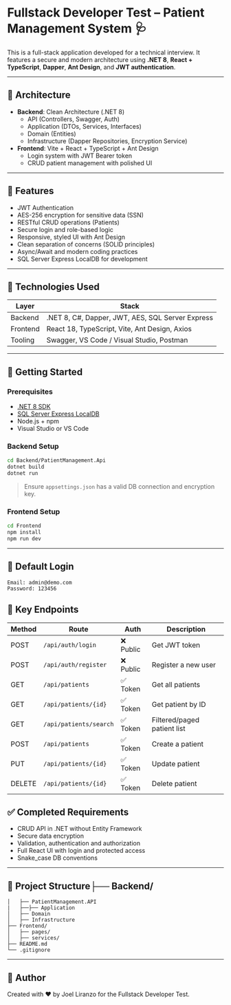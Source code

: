 # Fullstack Developer Test – Patient Management System 🩺

This is a full-stack application developed for a technical interview. It features a secure and modern architecture using **.NET 8**, **React + TypeScript**, **Dapper**, **Ant Design**, and **JWT authentication**.

---

## 🧱 Architecture

- **Backend**: Clean Architecture (.NET 8)
  - API (Controllers, Swagger, Auth)
  - Application (DTOs, Services, Interfaces)
  - Domain (Entities)
  - Infrastructure (Dapper Repositories, Encryption Service)
- **Frontend**: Vite + React + TypeScript + Ant Design
  - Login system with JWT Bearer token
  - CRUD patient management with polished UI

---

## 🔐 Features

- JWT Authentication
- AES-256 encryption for sensitive data (SSN)
- RESTful CRUD operations (Patients)
- Secure login and role-based logic
- Responsive, styled UI with Ant Design
- Clean separation of concerns (SOLID principles)
- Async/Await and modern coding practices
- SQL Server Express LocalDB for development

---

## 🧪 Technologies Used

| Layer    | Stack                                            |
| -------- | ------------------------------------------------ |
| Backend  | .NET 8, C#, Dapper, JWT, AES, SQL Server Express |
| Frontend | React 18, TypeScript, Vite, Ant Design, Axios    |
| Tooling  | Swagger, VS Code / Visual Studio, Postman        |

---

## 🚀 Getting Started

### Prerequisites

- [.NET 8 SDK](https://dotnet.microsoft.com/download)
- [SQL Server Express LocalDB](https://learn.microsoft.com/en-us/sql/database-engine/configure-windows/sql-server-express-localdb)
- Node.js + npm
- Visual Studio or VS Code

### Backend Setup

```bash
cd Backend/PatientManagement.Api
dotnet build
dotnet run
```

> Ensure `appsettings.json` has a valid DB connection and encryption key.

### Frontend Setup

```bash
cd Frontend
npm install
npm run dev
```

---

## 🔑 Default Login

```
Email: admin@demo.com
Password: 123456
```

## 📡 Key Endpoints

| Method | Route                    | Auth      | Description                 |
| ------ | ------------------------ | --------- | --------------------------- |
| POST   | `/api/auth/login`      | ❌ Public | Get JWT token               |
| POST   | `/api/auth/register`   | ❌ Public | Register a new user         |
| GET    | `/api/patients`        | ✅ Token  | Get all patients            |
| GET    | `/api/patients/{id}`   | ✅ Token  | Get patient by ID           |
| GET    | `/api/patients/search` | ✅ Token  | Filtered/paged patient list |
| POST   | `/api/patients`        | ✅ Token  | Create a patient            |
| PUT    | `/api/patients/{id}`   | ✅ Token  | Update patient              |
| DELETE | `/api/patients/{id}`   | ✅ Token  | Delete patient              |

## ✅ Completed Requirements

- CRUD API in .NET without Entity Framework
- Secure data encryption
- Validation, authentication and authorization
- Full React UI with login and protected access
- Snake_case DB conventions

---

## 📂 Project Structure├── Backend/

```
│   ├── PatientManagement.API
|   ├──├── Application
│   ├── Domain
│   ├── Infrastructure
├── Frontend/
│   ├── pages/
│   ├── services/
├── README.md
└── .gitignore

```

---

## 🙌 Author

Created with ❤️ by Joel Liranzo for the Fullstack Developer Test.
